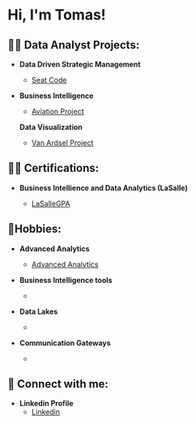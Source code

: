 <h1>Hi, I'm Tomas!</h1>

<h2>👨‍💻 Data Analyst Projects:</h2>

- <b>Data Driven Strategic Management</b>
  - [Seat Code](https://github.com/TomasMontoya1234455667889/Seat-Code-Project/blob/main/README.md)
  
 - <b>Business Intelligence </b>
   - [Aviation Project](https://github.com/TomasMontoya1234455667889/Business-Intelligence-Project/blob/main/README.md)

   <b> Data Visualization </b>
   - [Van Ardsel Project](https://github.com/TomasMontoya1234455667889/Van-Ardsel-Project/blob/main/README.md)
 
  <h2>👨‍💻 Certifications:</h2>

- <b>Business Intellience and Data Analytics (LaSalle)</b>

  - [LaSalleGPA](https://i.imgur.com/hRzZci3.png)

<h2> 🤳Hobbies:</h2>

- <b>Advanced Analytics</b>
  - [Advanced Analytics](https://github.com/TomasMontoya1234455667889/Advanced-Analytics/blob/main/README.md)
 
- <b>Business Intelligence tools</b>
  - [](https://github.com/TomasMontoya1234455667889/BI-tools-for-data-management-in-industries/blob/main/README.md)

- <b>Data Lakes</b>
  - [](https://github.com/TomasMontoya1234455667889/Datalakes/blob/main/README.md)
 
- <b>Communication Gateways</b>
  - [](https://github.com/TomasMontoya1234455667889/Communication-Gateway/blob/main/README.md)

<h2> 🤳 Connect with me:</h2>

- <b>Linkedin Profile</b>
  - [Linkedin](https://www.linkedin.com/in/tomas-montoya-359339236?utm_source=share&utm_campaign=share_via&utm_content=profile&utm_medium=android_app)
